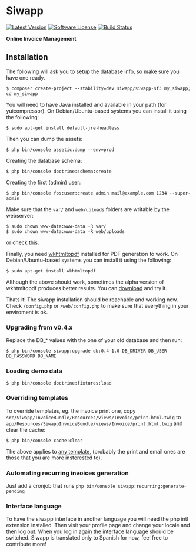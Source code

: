 # Siwapp

[![Latest Version](https://img.shields.io/github/release/siwapp/siwapp-sf3.svg?style=flat-square)](https://github.com/siwapp/siwapp-sf3/releases)
[![Software License](https://img.shields.io/badge/license-MIT-brightgreen.svg?style=flat-square)](LICENSE)
[![Build Status](https://img.shields.io/travis/siwapp/siwapp-sf3.svg?style=flat-square)](https://travis-ci.org/siwapp/siwapp-sf3)

**Online Invoice Management**

## Installation

The following will ask you to setup the database info, so make sure you have one
ready.

    $ composer create-project --stability=dev siwapp/siwapp-sf3 my_siwapp; cd my_siwapp

You will need to have Java installed and available in your path (for yuicompressor).
On Debian/Ubuntu-based systems you can install it using the following:

    $ sudo apt-get install default-jre-headless

Then you can dump the assets:

    $ php bin/console assetic:dump --env=prod

Creating the database schema:

    $ php bin/console doctrine:schema:create

Creating the first (admin) user:

    $ php bin/console fos:user:create admin mail@example.com 1234 --super-admin

Make sure that the `var/` and `web/uploads` folders are writable by the webserver:

    $ sudo chown www-data:www-data -R var/
    $ sudo chown www-data:www-data -R web/uploads

or check [this](https://symfony.com/doc/current/book/installation.html#book-installation-permissions).

Finally, you need [wkhtmltopdf](http://wkhtmltopdf.org/) installed for PDF generation
to work.
On Debian/Ubuntu-based systems you can install it using the following:

    $ sudo apt-get install wkhtmltopdf

Although the above should work, sometimes the alpha version of wkhtmltopdf
produces better results. You can [download](http://wkhtmltopdf.org/downloads.html)
and try it.

Thats it!
The siwapp installation should be reachable and working now.
Check `/config.php` or `/web/config.php` to make sure that everything in your
enviroment is ok.

### Upgrading from v0.4.x

Replace the DB_* values with the one of your old database and then run:

    $ php bin/console siwapp:upgrade-db:0.4-1.0 DB_DRIVER DB_USER DB_PASSWORD DB_NAME


### Loading demo data

    $ php bin/console doctrine:fixtures:load

### Overriding templates

To override templates, eg. the invoice print one, copy
`src/Siwapp/InvoiceBundle/Resources/views/Invoice/print.html.twig` to `app/Resources/SiwappInvoiceBundle/views/Invoice/print.html.twig` and clear the
cache:

    $ php bin/console cache:clear

The above applies to [any template](https://symfony.com/doc/current/book/templating.html#overriding-bundle-templates),
(probably the print and email ones are those that you are more insterested to).

### Automating recurring invoices generation

Just add a cronjob that runs `php bin/console siwapp:recurring:generate-pending`

### Interface language

To have the siwapp interface in another language you will need the php intl extension installed.
Then visit your profile page and change your locale and then log out. When you log in again the interface language should be switched.
Siwapp is translated only to Spanish for now, feel free to contribute more!
